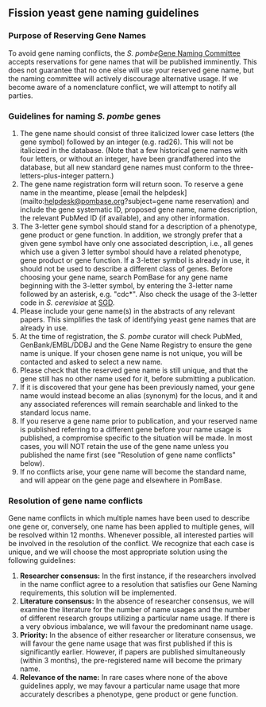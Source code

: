 ## Fission yeast gene naming guidelines

### Purpose of Reserving Gene Names

To avoid gene naming conflicts, the
*S. pombe*[Gene Naming Committee](gene-names/gene-naming-committee-members)
accepts reservations for gene names that will be published
imminently. This does not guarantee that no one else will use your
reserved gene name, but the naming committee will actively discourage
alternative usage. If we become aware of a nomenclature conflict, we
will attempt to notify all parties.

### Guidelines for naming *S. pombe* genes

1.  The gene name should consist of three italicized lower case letters
    (the gene symbol) followed by an integer (e.g. rad26). This
    will not be italicized in the database. (Note that a few historical
    gene names with four letters, or without an integer, have been
    grandfathered into the database, but all new standard gene names
    must conform to the three-letters-plus-integer pattern.)
2.  The gene name registration form will return soon. To reserve a
    gene name in the meantime, please [email the helpdesk](mailto:helpdesk@pombase.org?subject=gene name
    reservation) and include the gene systematic ID, proposed gene
    name, name description, the relevant PubMed ID (if available), and
    any other information.
3.  The 3-letter gene symbol should stand for a description of a
    phenotype, gene product or gene function. In addition, we strongly
    prefer that a given gene symbol have only one associated
    description, i.e., all genes which use a given 3 letter symbol
    should have a related phenotype, gene product or gene function. If a
    3-letter symbol is already in use, it should not be used to describe
    a different class of genes. Before choosing your gene name, search
    PomBase for any gene name beginning with the
    3-letter symbol, by entering the 3-letter name followed by an
    asterisk, e.g. "cdc\*". Also check the usage of the 3-letter
    code in *S. cerevisiae* at [SGD](http://www.yeastgenome.org/).
4.  Please include your gene name(s) in the abstracts of any relevant
    papers. This simplifies the task of identifying yeast gene names
    that are already in use.
5.  At the time of registration, the *S. pombe* curator will check
    PubMed, GenBank/EMBL/DDBJ and the Gene Name Registry to ensure the
    gene name is unique. If your chosen gene name is not unique, you
    will be contacted and asked to select a new name.
6.  Please check that the reserved gene name is still unique, and that
    the gene still has no other name used for it, before submitting a
    publication.
7.  If it is discovered that your gene has been previously named, your
    gene name would instead become an alias (synonym) for the locus, and
    it and any associated references will remain searchable and linked
    to the standard locus name.
8.  If you reserve a gene name prior to publication, and your reserved
    name is published referring to a different gene before your name
    usage is published, a compromise specific to the situation will be
    made. In most cases, you will NOT retain the use of the gene name
    unless you published the name first (see "Resolution of gene name
    conflicts" below).
9.  If no conflicts arise, your gene name will become the standard
    name, and will appear on the gene page and elsewhere in PomBase.

<!-- restore when form back
2.  Gene names may be reserved using the [Gene Name Registration
    Form](gene-names/registration-form). Please provide requested information and
    an explanation of the 3-letter gene symbol.
-->

<!-- probably won't retain this

### Renewing a reserved gene name

To renew a gene name reservation, you must submit new data demonstrating
continued study of this gene. Please use the [Gene Name Registration
Form](registration-form) to submit a renewal.
-->

### Resolution of gene name conflicts

Gene name conflicts in which multiple names have been used to describe
one gene or, conversely, one name has been applied to multiple genes,
will be resolved within 12 months. Whenever possible, all interested
parties will be involved in the resolution of the conflict. We recognize
that each case is unique, and we will choose the most appropriate
solution using the following guidelines:

1.  **Researcher consensus:** In the first instance, if the researchers
    involved in the name conflict agree to a resolution that satisfies
    our Gene Naming requirements, this solution will be implemented.
2.  **Literature consensus:** In the absence of researcher consensus, we
    will examine the literature for the number of name usages and the
    number of different research groups utilizing a particular name
    usage. If there is a very obvious imbalance, we will favour the
    predominant name usage.
3.  **Priority:** In the absence of either researcher or literature
    consensus, we will favour the gene name usage that was first
    published if this is significantly earlier. However, if papers are
    published simultaneously (within 3 months), the pre-registered name
    will become the primary name.
4.  **Relevance of the name:** In rare cases where none of the above
    guidelines apply, we may favour a particular name usage that
    more accurately describes a phenotype, gene product or gene
    function.
